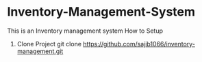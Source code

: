 # Inventory-Management-System
This is an Inventory management system 
How to Setup
1. Clone Project
 git clone https://github.com/sajib1066/inventory-management.git

